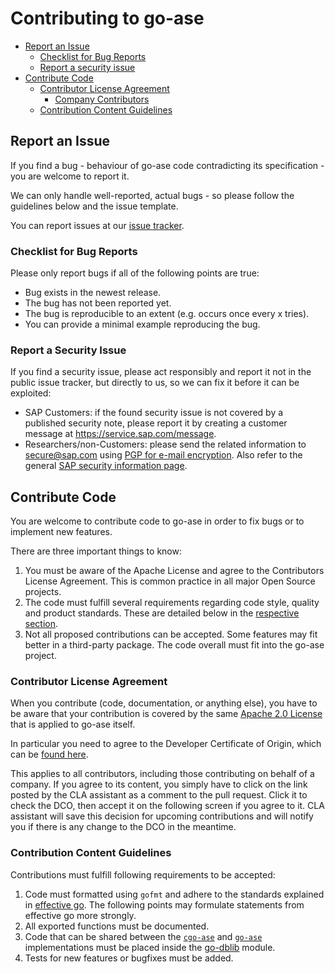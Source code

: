 <!--
SPDX-FileCopyrightText: 2020 - 2025 SAP SE

SPDX-License-Identifier: Apache-2.0
-->

# Contributing to go-ase

- [Report an Issue](#report-an-issue)
  * [Checklist for Bug Reports](#checklist-for-bug-reports)
  * [Report a security issue](#report-a-security-issue)
- [Contribute Code](#contribute-code)
  * [Contributor License Agreement](#contributor-license-agreement)
    - [Company Contributors](#company-contributors)
  * [Contribution Content Guidelines](#contribution-content-guidelines)

## Report an Issue

If you find a bug - behaviour of go-ase code contradicting its
specification - you are welcome to report it.

We can only handle well-reported, actual bugs - so please follow the
guidelines below and the issue template.

You can report issues at our [issue tracker][issues].

### Checklist for Bug Reports

Please only report bugs if all of the following points are true:

* Bug exists in the newest release.
* The bug has not been reported yet.
* The bug is reproducible to an extent (e.g. occurs once every x tries).
* You can provide a minimal example reproducing the bug.

### Report a Security Issue

If you find a security issue, please act responsibly and report it not
in the public issue tracker, but directly to us, so we can fix it before
it can be exploited:
 * SAP Customers: if the found security issue is not covered by
   a published security note, please report it by creating a customer
message at https://service.sap.com/message.
 * Researchers/non-Customers: please send the related information to
   secure@sap.com using [PGP for e-mail
encryption](https://www.sap.com/dmc/policies/pgp/keyblock.txt).
Also refer to the general [SAP security information
page](https://www.sap.com/corporate/en/company/security.html).

## Contribute Code

You are welcome to contribute code to go-ase in order to fix bugs or to
implement new features.

There are three important things to know:

1. You must be aware of the Apache License and agree to the Contributors
   License Agreement. This is common practice in all major Open Source
   projects.
2. The code must fulfill several requirements regarding code style,
   quality and product standards. These are detailed below in the
   [respective section](#contribution-content-guidelines).
3. Not all proposed contributions can be accepted.
   Some features may fit better in a third-party package. The code
   overall must fit into the go-ase project.

### Contributor License Agreement

When you contribute (code, documentation, or anything else), you have to
be aware that your contribution is covered by the same [Apache 2.0
License](http://www.apache.org/licenses/LICENSE-2.0) that is applied to
go-ase itself.

In particular you need to agree to the Developer Certificate of Origin,
which can be [found here][dco].

This applies to all contributors, including those contributing on behalf
of a company. If you agree to its content, you simply have to click on
the link posted by the CLA assistant as a comment to the pull request.
Click it to check the DCO, then accept it on the following screen if you
agree to it. CLA assistant will save this decision for upcoming
contributions and will notify you if there is any change to the DCO in
the meantime.

### Contribution Content Guidelines

Contributions must fulfill following requirements to be accepted:

1. Code must formatted using `gofmt` and adhere to the standards
   explained in [effective go][effective-go]. The following points
   may formulate statements from effective go more strongly.
2. All exported functions must be documented.
3. Code that can be shared between the [`cgo-ase`][cgo-ase] and [`go-ase`][go-ase] implementations must
   be placed inside the [go-dblib][go-dblib] module.
4. Tests for new features or bugfixes must be added.

[cgo-ase]: https://github.com/SAP/cgo-ase
[dco]: https://developercertificate.org/
[effective-go]: https://golang.org/doc/effective_go.html
[go-ase]: https://github.com/SAP/go-ase
[go-dblib]: https://github.com/SAP/go-dblib
[issues]: https://github.com/SAP/go-ase/issues
